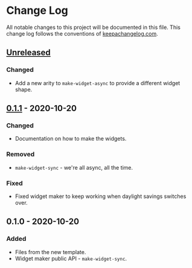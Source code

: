# Change Log
All notable changes to this project will be documented in this file. This change log follows the conventions of [keepachangelog.com](http://keepachangelog.com/).

## [Unreleased]
### Changed
- Add a new arity to `make-widget-async` to provide a different widget shape.

## [0.1.1] - 2020-10-20
### Changed
- Documentation on how to make the widgets.

### Removed
- `make-widget-sync` - we're all async, all the time.

### Fixed
- Fixed widget maker to keep working when daylight savings switches over.

## 0.1.0 - 2020-10-20
### Added
- Files from the new template.
- Widget maker public API - `make-widget-sync`.

[Unreleased]: https://github.com/your-name/conversor/compare/0.1.1...HEAD
[0.1.1]: https://github.com/your-name/conversor/compare/0.1.0...0.1.1
